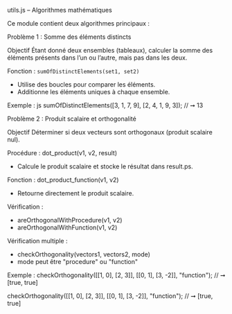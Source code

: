 utils.js – Algorithmes mathématiques

Ce module contient deux algorithmes principaux :

Problème 1 : Somme des éléments distincts

Objectif
Étant donné deux ensembles (tableaux), calculer la somme des éléments présents dans l’un ou l’autre, mais pas dans les deux.

Fonction : `sumOfDistinctElements(set1, set2)`
- Utilise des boucles pour comparer les éléments.
- Additionne les éléments uniques à chaque ensemble.

Exemple :
js
sumOfDistinctElements([3, 1, 7, 9], [2, 4, 1, 9, 3]); // ➞ 13

Problème 2 : Produit scalaire et orthogonalité

Objectif
Déterminer si deux vecteurs sont orthogonaux (produit scalaire nul).

Procédure : dot_product(v1, v2, result)
- Calcule le produit scalaire et stocke le résultat dans result.ps.
  
Fonction : dot_product_function(v1, v2)
- Retourne directement le produit scalaire.
  
Vérification :
- areOrthogonalWithProcedure(v1, v2)
- areOrthogonalWithFunction(v1, v2)
  
Vérification multiple :
- checkOrthogonality(vectors1, vectors2, mode)
- mode peut être "procedure" ou "function"
  
Exemple :
checkOrthogonality([[1, 0], [2, 3]], [[0, 1], [3, -2]], "function");
// ➞ [true, true]

checkOrthogonality([[1, 0], [2, 3]], [[0, 1], [3, -2]], "function");
// ➞ [true, true]




